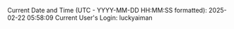 Current Date and Time (UTC - YYYY-MM-DD HH:MM:SS formatted): 2025-02-22 05:58:09
Current User's Login: luckyaiman
